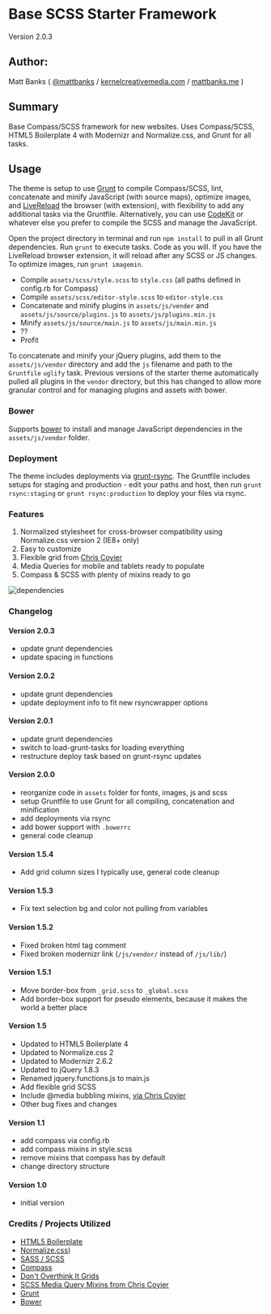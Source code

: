 # Base SCSS Starter Framework

Version 2.0.3

## Author:

Matt Banks ( [@mattbanks](http://twitter.com/mattbanks) / [kernelcreativemedia.com](http://www.kernelcreativemedia.com) / [mattbanks.me](http://www.mattbanks.me) )

## Summary

Base Compass/SCSS framework for new websites. Uses Compass/SCSS, HTML5 Boilerplate 4 with Modernizr and Normalize.css, and Grunt for all tasks.

## Usage

The theme is setup to use [Grunt](http://gruntjs.com/) to compile Compass/SCSS, lint, concatenate and minify JavaScript (with source maps), optimize images, and [LiveReload](http://livereload.com/) the browser (with extension), with flexibility to add any additional tasks via the Gruntfile. Alternatively, you can use [CodeKit](http://incident57.com/codekit/) or whatever else you prefer to compile the SCSS and manage the JavaScript.

Open the project directory in terminal and run `npm install` to pull in all Grunt dependencies. Run `grunt` to execute tasks. Code as you will. If you have the LiveReload browser extension, it will reload after any SCSS or JS changes. To optimize images, run `grunt imagemin`.

- Compile `assets/scss/style.scss` to `style.css` (all paths defined in config.rb for Compass)
- Compile `assets/scss/editor-style.scss` to `editor-style.css`
- Concatenate and minify plugins in `assets/js/vender` and `assets/js/source/plugins.js` to `assets/js/plugins.min.js`
- Minify `assets/js/source/main.js` to `assets/js/main.min.js`
- ??
- Profit

To concatenate and minify your jQuery plugins, add them to the `assets/js/vendor` directory and add the `js` filename and path to the `Gruntfile` `uglify` task. Previous versions of the starter theme automatically pulled all plugins in the `vendor` directory, but this has changed to allow more granular control and for managing plugins and assets with bower.

### Bower

Supports [bower](https://github.com/bower/bower) to install and manage JavaScript dependencies in the `assets/js/vendor` folder.

### Deployment

The theme includes deployments via [grunt-rsync](https://github.com/jedrichards/grunt-rsync). The Gruntfile includes setups for staging and production - edit your paths and host, then run `grunt rsync:staging` or `grunt rsync:production` to deploy your files via rsync.

### Features

1. Normalized stylesheet for cross-browser compatibility using Normalize.css version 2 (IE8+ only)
2. Easy to customize
3. Flexible grid from [Chris Coyier](https://twitter.com/chriscoyier)
4. Media Queries for mobile and tablets ready to populate
5. Compass & SCSS with plenty of mixins ready to go

![dependencies](https://david-dm.org/mattbanks/Base-SCSS-Project-Framework.png)

### Changelog

#### Version 2.0.3

* update grunt dependencies
* update spacing in functions

#### Version 2.0.2

* update grunt dependencies
* update deployment info to fit new rsyncwrapper options

#### Version 2.0.1

* update grunt dependencies
* switch to load-grunt-tasks for loading everything
* restructure deploy task based on grunt-rsync updates

#### Version 2.0.0

* reorganize code in `assets` folder for fonts, images, js and scss
* setup Gruntfile to use Grunt for all compiling, concatenation and minification
* add deployments via rsync
* add bower support with `.bowerrc`
* general code cleanup

#### Version 1.5.4

* Add grid column sizes I typically use, general code cleanup

#### Version 1.5.3

* Fix text selection bg and color not pulling from variables

#### Version 1.5.2

* Fixed broken html tag comment
* Fixed broken modernizr link (`/js/vendor/` instead of `/js/lib/`)

#### Version 1.5.1

* Move border-box from `_grid.scss` to `_global.scss`
* Add border-box support for pseudo elements, because it makes the world a better place

#### Version 1.5

* Updated to HTML5 Boilerplate 4
* Updated to Normalize.css 2
* Updated to Modernizr 2.6.2
* Updated to jQuery 1.8.3
* Renamed jquery.functions.js to main.js
* Add flexible grid SCSS
* Include @media bubbling mixins, [via Chris Coyier](http://css-tricks.com/snippets/css/media-queries-for-standard-devices/)
* Other bug fixes and changes

#### Version 1.1

* add compass via config.rb
* add compass mixins in style.scss
* remove mixins that compass has by default
* change directory structure

#### Version 1.0

* initial version

### Credits / Projects Utilized

* [HTML5 Boilerplate](http://html5boilerplate.com)
* [Normalize.css](http://necolas.github.com/normalize.css))
* [SASS / SCSS](http://sass-lang.com/)
* [Compass](http://compass-style.org)
* [Don't Overthink It Grids](css-tricks.com/dont-overthink-it-grids/)
* [SCSS Media Query Mixins from Chris Coyier](http://css-tricks.com/snippets/css/media-queries-for-standard-devices/)
* [Grunt](http://gruntjs.com/)
* [Bower](https://github.com/bower/bower)
